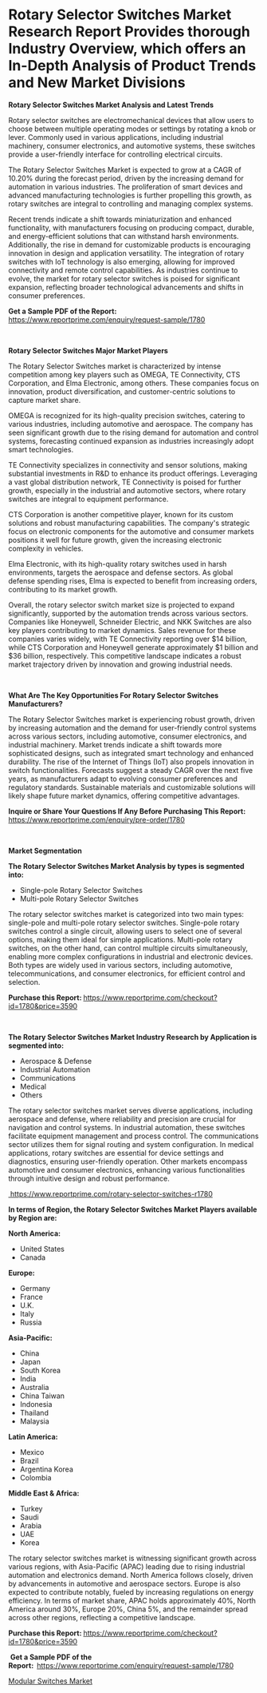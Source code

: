 <p><h1>Rotary Selector Switches Market Research Report Provides thorough Industry Overview, which offers an In-Depth Analysis of Product Trends and New Market Divisions</h1></p><p><strong>Rotary Selector Switches Market Analysis and Latest Trends</strong></p>
<p><p>Rotary selector switches are electromechanical devices that allow users to choose between multiple operating modes or settings by rotating a knob or lever. Commonly used in various applications, including industrial machinery, consumer electronics, and automotive systems, these switches provide a user-friendly interface for controlling electrical circuits.</p><p>The Rotary Selector Switches Market is expected to grow at a CAGR of 10.20% during the forecast period, driven by the increasing demand for automation in various industries. The proliferation of smart devices and advanced manufacturing technologies is further propelling this growth, as rotary switches are integral to controlling and managing complex systems. </p><p>Recent trends indicate a shift towards miniaturization and enhanced functionality, with manufacturers focusing on producing compact, durable, and energy-efficient solutions that can withstand harsh environments. Additionally, the rise in demand for customizable products is encouraging innovation in design and application versatility. The integration of rotary switches with IoT technology is also emerging, allowing for improved connectivity and remote control capabilities. As industries continue to evolve, the market for rotary selector switches is poised for significant expansion, reflecting broader technological advancements and shifts in consumer preferences.</p></p>
<p><strong>Get a Sample PDF of the Report:&nbsp;</strong> <a href="https://www.reportprime.com/enquiry/request-sample/1780?utm_campaign=3120&utm_medium=2&utm_source=Github&utm_content=ia&utm_term=18032025&utm_id=rotary-selector-switches">https://www.reportprime.com/enquiry/request-sample/1780</a></p>
<p>&nbsp;</p>
<p><strong>Rotary Selector Switches Major Market Players</strong></p>
<p><p>The Rotary Selector Switches market is characterized by intense competition among key players such as OMEGA, TE Connectivity, CTS Corporation, and Elma Electronic, among others. These companies focus on innovation, product diversification, and customer-centric solutions to capture market share.</p><p>OMEGA is recognized for its high-quality precision switches, catering to various industries, including automotive and aerospace. The company has seen significant growth due to the rising demand for automation and control systems, forecasting continued expansion as industries increasingly adopt smart technologies.</p><p>TE Connectivity specializes in connectivity and sensor solutions, making substantial investments in R&D to enhance its product offerings. Leveraging a vast global distribution network, TE Connectivity is poised for further growth, especially in the industrial and automotive sectors, where rotary switches are integral to equipment performance.</p><p>CTS Corporation is another competitive player, known for its custom solutions and robust manufacturing capabilities. The company's strategic focus on electronic components for the automotive and consumer markets positions it well for future growth, given the increasing electronic complexity in vehicles.</p><p>Elma Electronic, with its high-quality rotary switches used in harsh environments, targets the aerospace and defense sectors. As global defense spending rises, Elma is expected to benefit from increasing orders, contributing to its market growth.</p><p>Overall, the rotary selector switch market size is projected to expand significantly, supported by the automation trends across various sectors. Companies like Honeywell, Schneider Electric, and NKK Switches are also key players contributing to market dynamics. Sales revenue for these companies varies widely, with TE Connectivity reporting over $14 billion, while CTS Corporation and Honeywell generate approximately $1 billion and $36 billion, respectively. This competitive landscape indicates a robust market trajectory driven by innovation and growing industrial needs.</p></p>
<p>&nbsp;</p>
<p><strong>What Are The Key Opportunities For Rotary Selector Switches Manufacturers?</strong></p>
<p><p>The Rotary Selector Switches market is experiencing robust growth, driven by increasing automation and the demand for user-friendly control systems across various sectors, including automotive, consumer electronics, and industrial machinery. Market trends indicate a shift towards more sophisticated designs, such as integrated smart technology and enhanced durability. The rise of the Internet of Things (IoT) also propels innovation in switch functionalities. Forecasts suggest a steady CAGR over the next five years, as manufacturers adapt to evolving consumer preferences and regulatory standards. Sustainable materials and customizable solutions will likely shape future market dynamics, offering competitive advantages.</p></p>
<p><strong>Inquire or Share Your Questions If Any Before Purchasing This Report:</strong> <a href="https://www.reportprime.com/enquiry/pre-order/1780?utm_campaign=3120&utm_medium=2&utm_source=Github&utm_content=ia&utm_term=18032025&utm_id=rotary-selector-switches">https://www.reportprime.com/enquiry/pre-order/1780</a></p>
<p>&nbsp;</p>
<p><strong>Market Segmentation</strong></p>
<p><strong>The Rotary Selector Switches Market Analysis by types is segmented into:</strong></p>
<p><ul><li>Single-pole Rotary Selector Switches</li><li>Multi-pole Rotary Selector Switches</li></ul></p>
<p><p>The rotary selector switches market is categorized into two main types: single-pole and multi-pole rotary selector switches. Single-pole rotary switches control a single circuit, allowing users to select one of several options, making them ideal for simple applications. Multi-pole rotary switches, on the other hand, can control multiple circuits simultaneously, enabling more complex configurations in industrial and electronic devices. Both types are widely used in various sectors, including automotive, telecommunications, and consumer electronics, for efficient control and selection.</p></p>
<p><strong>Purchase this Report:&nbsp;</strong><a href="https://www.reportprime.com/checkout?id=1780&price=3590&utm_campaign=3120&utm_medium=2&utm_source=Github&utm_content=ia&utm_term=18032025&utm_id=rotary-selector-switches">https://www.reportprime.com/checkout?id=1780&price=3590</a></p>
<p>&nbsp;</p>
<p><strong>The Rotary Selector Switches Market Industry Research by Application is segmented into:</strong></p>
<p><ul><li>Aerospace & Defense</li><li>Industrial Automation</li><li>Communications</li><li>Medical</li><li>Others</li></ul></p>
<p><p>The rotary selector switches market serves diverse applications, including aerospace and defense, where reliability and precision are crucial for navigation and control systems. In industrial automation, these switches facilitate equipment management and process control. The communications sector utilizes them for signal routing and system configuration. In medical applications, rotary switches are essential for device settings and diagnostics, ensuring user-friendly operation. Other markets encompass automotive and consumer electronics, enhancing various functionalities through intuitive design and robust performance.</p></p>
<p><a href="https://www.reportprime.com/rotary-selector-switches-r1780?utm_campaign=3120&utm_medium=2&utm_source=Github&utm_content=ia&utm_term=18032025&utm_id=rotary-selector-switches">&nbsp;https://www.reportprime.com/rotary-selector-switches-r1780</a></p>
<p><strong>In terms of Region, the Rotary Selector Switches Market Players available by Region are:</strong></p>
<p>
    <p> <strong> North America: </strong>
        <ul>
            <li>United States</li>
            <li>Canada</li>
        </ul>
        </p> 
    <p> <strong> Europe: </strong>
        <ul>
            <li>Germany</li>
            <li>France</li>
            <li>U.K.</li>
            <li>Italy</li>
            <li>Russia</li>
        </ul>
        </p> 
    <p> <strong> Asia-Pacific: </strong>
        <ul>
            <li>China</li>
            <li>Japan</li>
            <li>South Korea</li>
            <li>India</li>
            <li>Australia</li>
            <li>China Taiwan</li>
            <li>Indonesia</li>
            <li>Thailand</li>
            <li>Malaysia</li>
        </ul>
        </p> 
    <p> <strong> Latin America: </strong>
        <ul>
            <li>Mexico</li>
            <li>Brazil</li>
            <li>Argentina Korea</li>
            <li>Colombia</li>
        </ul>
        </p> 
    <p> <strong> Middle East & Africa: </strong>
        <ul>
            <li>Turkey</li>
            <li>Saudi</li>
            <li>Arabia</li>
            <li>UAE</li>
            <li>Korea</li>
        </ul>
    </p>
    </p>
<p><p>The rotary selector switches market is witnessing significant growth across various regions, with Asia-Pacific (APAC) leading due to rising industrial automation and electronics demand. North America follows closely, driven by advancements in automotive and aerospace sectors. Europe is also expected to contribute notably, fueled by increasing regulations on energy efficiency. In terms of market share, APAC holds approximately 40%, North America around 30%, Europe 20%, China 5%, and the remainder spread across other regions, reflecting a competitive landscape.</p></p>
<p><strong>Purchase this Report: </strong><a href="https://www.reportprime.com/checkout?id=1780&price=3590&utm_campaign=3120&utm_medium=2&utm_source=Github&utm_content=ia&utm_term=18032025&utm_id=rotary-selector-switches">https://www.reportprime.com/checkout?id=1780&price=3590</a></p>
<p>&nbsp;<strong>Get a Sample PDF of the Report:&nbsp;&nbsp;</strong><a href="https://www.reportprime.com/enquiry/request-sample/1780?utm_campaign=3120&utm_medium=2&utm_source=Github&utm_content=ia&utm_term=18032025&utm_id=rotary-selector-switches">https://www.reportprime.com/enquiry/request-sample/1780</a></p>
<p><strong></strong></p>
<p><p><a href="https://github.com/casalalimo40/Market-Research-Report-List-1/blob/main/modular-switches-market.md?utm_campaign=3120&utm_medium=2&utm_source=Github&utm_content=ia&utm_term=18032025&utm_id=rotary-selector-switches">Modular Switches Market</a></p></p>